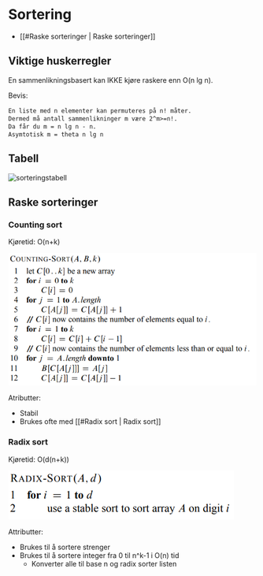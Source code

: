 # Sortering

* [[#Raske sorteringer | Raske sorteringer]]

## Viktige huskerregler

En sammenlikningsbasert kan IKKE kjøre raskere enn O(n lg n).

Bevis:
```
En liste med n elementer kan permuteres på n! måter.
Dermed må antall sammenlikninger m være 2^m>=n!.
Da får du m = n lg n - n.
Asymtotisk m = theta n lg n
```



## Tabell
![sorteringstabell](bilder/SorteringsKjøreTid.PNG)

## Raske sorteringer

### Counting sort
Kjøretid: O(n+k)

![CountingSort](bilder/CountingSort.PNG)

Atributter:
* Stabil
* Brukes ofte med [[#Radix sort | Radix sort]]

### Radix sort
Kjøretid: O(d(n+k))

![Radix sort](bilder/radixsort.PNG)

Attributter:
- Brukes til å sortere strenger
- Brukes til å sortere integer fra 0 til n^k-1 i O(n) tid
	- Konverter alle til base n og radix sorter listen